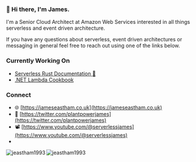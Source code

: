 ### 👋 Hi there, I'm James.

I'm a Senior Cloud Architect at Amazon Web Services interested in all things serverless and event driven architecture. 

If you have any questions about serverless, event driven architectures or messaging in general feel free to reach out using one of the links below.

### Currently Working On

- [Serverless Rust Documentation 🦀](https://github.com/ServerlessDevelopers/serverless-rust)
- [.NET Lambda Cookbook](https://github.com/jeastham1993/aws-lambda-dotnet-handler-cookbook)
  
### Connect

- 🌐 [https://jameseastham.co.uk](https://jameseastham.co.uk)
- 🐤 [https://twitter.com/plantpowerjames](https://twitter.com/plantpowerjames)
- 📽  [https://www.youtube.com/@serverlessjames](https://www.youtube.com/@serverlessjames)
- 
<img align="center" src="https://github-readme-stats.vercel.app/api?username=jeastham1993&show_icons=true&hide_border=true&custom_title=James%27s%20Stats" alt="jeastham1993" />

<img align="left" src="https://github-readme-stats.vercel.app/api/top-langs/?username=jeastham1993&layout=compact" alt="jeastham1993" />

